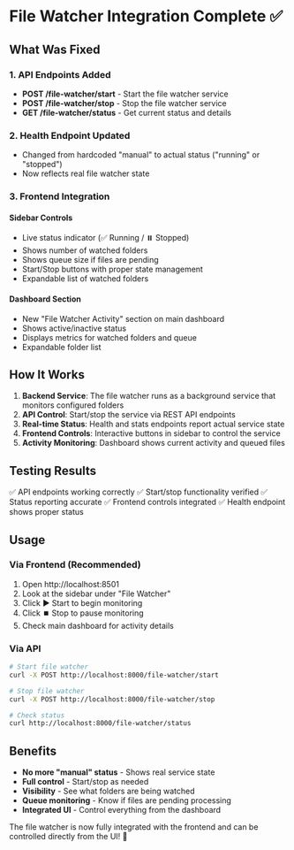 # File Watcher Integration Complete ✅

## What Was Fixed

### 1. API Endpoints Added
- **POST /file-watcher/start** - Start the file watcher service
- **POST /file-watcher/stop** - Stop the file watcher service  
- **GET /file-watcher/status** - Get current status and details

### 2. Health Endpoint Updated
- Changed from hardcoded "manual" to actual status ("running" or "stopped")
- Now reflects real file watcher state

### 3. Frontend Integration

#### Sidebar Controls
- Live status indicator (✅ Running / ⏸️ Stopped)
- Shows number of watched folders
- Shows queue size if files are pending
- Start/Stop buttons with proper state management
- Expandable list of watched folders

#### Dashboard Section
- New "File Watcher Activity" section on main dashboard
- Shows active/inactive status
- Displays metrics for watched folders and queue
- Expandable folder list

## How It Works

1. **Backend Service**: The file watcher runs as a background service that monitors configured folders
2. **API Control**: Start/stop the service via REST API endpoints
3. **Real-time Status**: Health and stats endpoints report actual service state
4. **Frontend Controls**: Interactive buttons in sidebar to control the service
5. **Activity Monitoring**: Dashboard shows current activity and queued files

## Testing Results

✅ API endpoints working correctly
✅ Start/stop functionality verified
✅ Status reporting accurate
✅ Frontend controls integrated
✅ Health endpoint shows proper status

## Usage

### Via Frontend (Recommended)
1. Open http://localhost:8501
2. Look at the sidebar under "File Watcher"
3. Click ▶️ Start to begin monitoring
4. Click ⏹️ Stop to pause monitoring
5. Check main dashboard for activity details

### Via API
```bash
# Start file watcher
curl -X POST http://localhost:8000/file-watcher/start

# Stop file watcher  
curl -X POST http://localhost:8000/file-watcher/stop

# Check status
curl http://localhost:8000/file-watcher/status
```

## Benefits

- **No more "manual" status** - Shows real service state
- **Full control** - Start/stop as needed
- **Visibility** - See what folders are being watched
- **Queue monitoring** - Know if files are pending processing
- **Integrated UI** - Control everything from the dashboard

The file watcher is now fully integrated with the frontend and can be controlled directly from the UI! 🎉